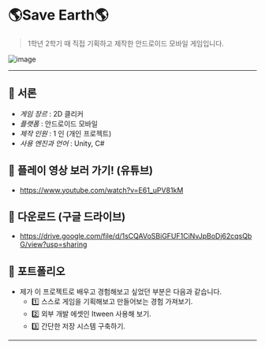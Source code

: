 # 🌎Save Earth🌎
> 1학년 2학기 때 직접 기획하고 제작한 안드로이드 모바일 게임입니다.

![image](https://user-images.githubusercontent.com/101493216/224480006-093f2212-6ac1-48d6-8697-930c5a9b591e.png)

---

## 🍰 서론

- *게임 장르* : 2D 클리커
- *플랫폼* : 안드로이드 모바일
- *제작 인원* : 1 인 (개인 프로젝트)
- *사용 엔진과 언어* : Unity, C#

## 🍰 플레이 영상 보러 가기! (유튜브)

- <https://www.youtube.com/watch?v=E61_uPV81kM>

## 🍰 다운로드 (구글 드라이브)

- <https://drive.google.com/file/d/1sCQAVoSBiGFUF1CiNvJpBoDj62cqsQbG/view?usp=sharing>

## 🍰 포트폴리오

- 제가 이 프로젝트로 배우고 경험해보고 싶었던 부분은 다음과 같습니다.
  - 1️⃣ 스스로 게임을 기획해보고 만들어보는 경험 가져보기.
  - 2️⃣ 외부 개발 에셋인 Itween 사용해 보기.
  - 3️⃣ 간단한 저장 시스템 구축하기.

---

